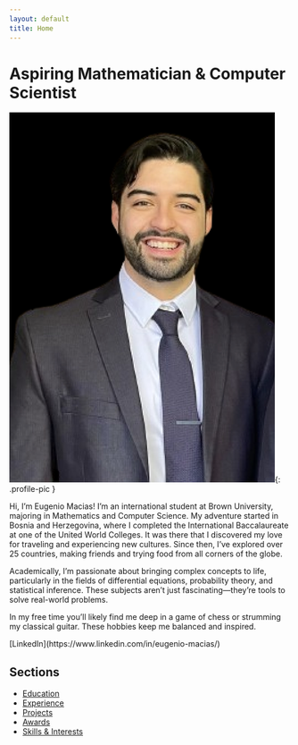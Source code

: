 ```yaml
---
layout: default
title: Home
---
```


# Aspiring Mathematician & Computer Scientist
![Profile Picture](/assets/images/picture.png){: .profile-pic }

<p class="animated-text">Hi, I’m Eugenio Macias! I’m an international student at Brown University, majoring in Mathematics and Computer Science. My adventure started in Bosnia and Herzegovina, where I completed the International Baccalaureate at one of the United World Colleges. It was there that I discovered my love for traveling and experiencing new cultures. Since then, I’ve explored over 25 countries, making friends and trying food from all corners of the globe.</p>

<p class="animated-text">Academically, I’m passionate about bringing complex concepts to life, particularly in the fields of differential equations, probability theory, and statistical inference. These subjects aren’t just fascinating—they’re tools to solve real-world problems.</p>

<p class="animated-text">In my free time you’ll likely find me deep in a game of chess or strumming my classical guitar. These hobbies keep me balanced and inspired.</p>
[LinkedIn](https://www.linkedin.com/in/eugenio-macias/)

## Sections
- [Education](education.md)
- [Experience](experience.md)
- [Projects](projects.md)
- [Awards](awards.md)
- [Skills & Interests](skills.md)
